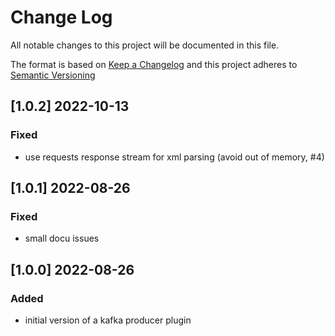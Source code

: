 # Change Log

All notable changes to this project will be documented in this file.

The format is based on [Keep a Changelog](http://keepachangelog.com/) and this project adheres to [Semantic Versioning](https://semver.org/)

## [1.0.2] 2022-10-13

### Fixed

- use requests response stream for xml parsing (avoid out of memory, #4)

## [1.0.1] 2022-08-26

### Fixed

- small docu issues

## [1.0.0] 2022-08-26

### Added

- initial version of a kafka producer plugin


